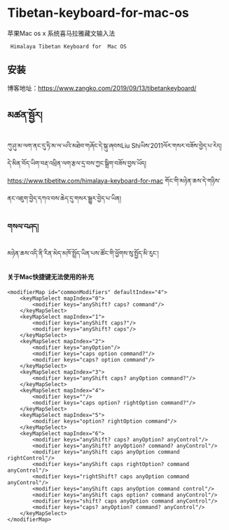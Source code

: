 # Tibetan-keyboard-for-mac-os
   苹果Mac os x 系统喜马拉雅藏文输入法
   
     Himalaya Tibetan Keyboard for  Mac OS 
     
## 安装
博客地址：<https://www.zangko.com/2019/09/13/tibetankeyboard/>


## མཚན་སྦྱོར།
ཀུ་ཤུ་མ་ལག་ནང་དུ་ཧི་མ་ལ་ཡའི་མཐེབ་གཞོང་དེ་སྐུ་ཞབསLiu Shiཡིས་2011ལོར་གསར་བཟོས་བྱེད་པ་རེད། དེ་མིན་བོད་ཡིག་བརྡ་འཕྲིན་ལག་རྩལ་དྲ་བས་ཀྱང་སྒྲིག་བཟོས་བྱས་ཡོད། <https://www.tibetitw.com/himalaya-keyboard-for-mac> 
གོང་གི་མཉེན་ཆས་དེ་གཉིས་ནང་འཇུག་བྱེད་དཀའ་བས་ཆེད་དུ་གསར་སྒྱུར་བྱེད་པ་ཡིན།
### གསལ་བཤད། 
མཉེན་ཆས་འདི་ནི་རིན་མེད་མཁོ་སྤྲོད་ཡིན་པས་ཚོང་གི་ཕྱོགས་སུ་སྤྱོད་མི་རུང་།
#### 关于Mac快捷键无法使用的补充
	<modifierMap id="commonModifiers" defaultIndex="4">
		<keyMapSelect mapIndex="0">
			<modifier keys="anyShift? caps? command"/>
		</keyMapSelect>
		<keyMapSelect mapIndex="1">
			<modifier keys="anyShift caps?"/>
			<modifier keys="anyShift? caps"/>
		</keyMapSelect>
		<keyMapSelect mapIndex="2">
			<modifier keys="anyOption"/>
			<modifier keys="caps option command?"/>
			<modifier keys="caps? option command"/>
		</keyMapSelect>
		<keyMapSelect mapIndex="3">
			<modifier keys="anyShift caps? anyOption command?"/>
		</keyMapSelect>
		<keyMapSelect mapIndex="4">
			<modifier keys=""/>
			<modifier keys="caps option? rightOption command?"/>
		</keyMapSelect>
		<keyMapSelect mapIndex="5">
			<modifier keys="option? rightOption command"/>
		</keyMapSelect>
		<keyMapSelect mapIndex="6">
			<modifier keys="anyShift? caps? anyOption? anyControl"/>
			<modifier keys="anyShift? anyOption? command? anyControl"/>
			<modifier keys="anyShift caps anyOption command rightControl"/>
			<modifier keys="anyShift caps rightOption? command anyControl"/>
			<modifier keys="rightShift? caps anyOption command anyControl"/>
			<modifier keys="anyShift caps anyOption command control"/>
			<modifier keys="anyShift caps option? command anyControl"/>
			<modifier keys="shift? caps anyOption command anyControl"/>
			<modifier keys="caps? anyOption? command? anyControl"/>
		</keyMapSelect>
	</modifierMap>
